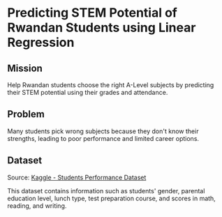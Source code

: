 # Predicting STEM Potential of Rwandan Students using Linear Regression

## Mission
Help Rwandan students choose the right A-Level subjects by predicting their STEM potential using their grades and attendance.

## Problem
Many students pick wrong subjects because they don't know their strengths, leading to poor performance and limited career options.

## Dataset
Source: [Kaggle - Students Performance Dataset](https://www.kaggle.com/datasets/rabieelkharoua/students-performance-dataset)

This dataset contains information such as students' gender, parental education level, lunch type, test preparation course, and scores in math, reading, and writing.
